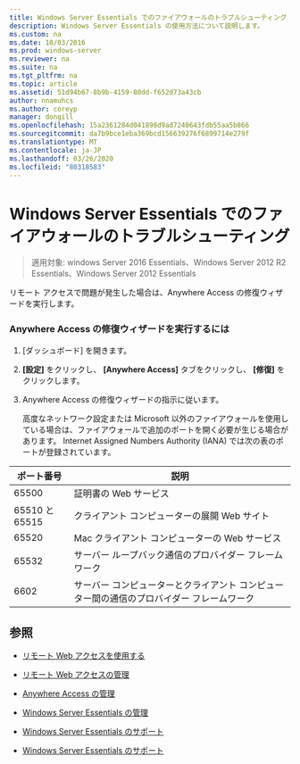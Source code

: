 ```yaml
---
title: Windows Server Essentials でのファイアウォールのトラブルシューティング
description: Windows Server Essentials の使用方法について説明します。
ms.custom: na
ms.date: 10/03/2016
ms.prod: windows-server
ms.reviewer: na
ms.suite: na
ms.tgt_pltfrm: na
ms.topic: article
ms.assetid: 51d94b67-8b9b-4159-80dd-f652d73a43cb
author: nnamuhcs
ms.author: coreyp
manager: dongill
ms.openlocfilehash: 15a2361284d041898d9ad7240643fdb55aa5b866
ms.sourcegitcommit: da7b9bce1eba369bcd156639276f6899714e279f
ms.translationtype: MT
ms.contentlocale: ja-JP
ms.lasthandoff: 03/26/2020
ms.locfileid: "80318583"
---
```

# <a name="troubleshoot-your-firewall-in-windows-server-essentials"></a>Windows Server Essentials でのファイアウォールのトラブルシューティング
 
>適用対象: windows Server 2016 Essentials、Windows Server 2012 R2 Essentials、Windows Server 2012 Essentials
  
 リモート アクセスで問題が発生した場合は、Anywhere Access の修復ウィザードを実行します。  
  
### <a name="to-run-the-repair-anywhere-access-wizard"></a>Anywhere Access の修復ウィザードを実行するには  
  
1. [ダッシュボード] を開きます。  
  
2. **[設定]** をクリックし、 **[Anywhere Access]** タブをクリックし、 **[修復]** をクリックします。  
  
3. Anywhere Access の修復ウィザードの指示に従います。  
  
   高度なネットワーク設定または Microsoft 以外のファイアウォールを使用している場合は、ファイアウォールで追加のポートを開く必要が生じる場合があります。 Internet Assigned Numbers Authority (IANA) では次の表のポートが登録されています。  
  
|ポート番号|説明|  
|-----------------|-----------------|  
|65500|証明書の Web サービス|  
|65510 と 65515|クライアント コンピューターの展開 Web サイト|  
|65520|Mac クライアント コンピューターの Web サービス|  
|65532|サーバー ループバック通信のプロバイダー フレームワーク|  
|6602|サーバー コンピューターとクライアント コンピューター間の通信のプロバイダー フレームワーク|  
  
## <a name="see-also"></a>参照  
  
-   [リモート Web アクセスを使用する](../use/Use-Remote-Web-Access-in-Windows-Server-Essentials.md)  
  
-   [リモート Web アクセスの管理](../manage/Manage-Remote-Web-Access-in-Windows-Server-Essentials.md)  
  
-   [Anywhere Access の管理](../manage/Manage-Anywhere-Access-in-Windows-Server-Essentials.md)  
  
-   [Windows Server Essentials の管理](../manage/Manage-Windows-Server-Essentials.md)  
  

-   [Windows Server Essentials のサポート](Support-Windows-Server-Essentials.md)

-   [Windows Server Essentials のサポート](../support/Support-Windows-Server-Essentials.md)

